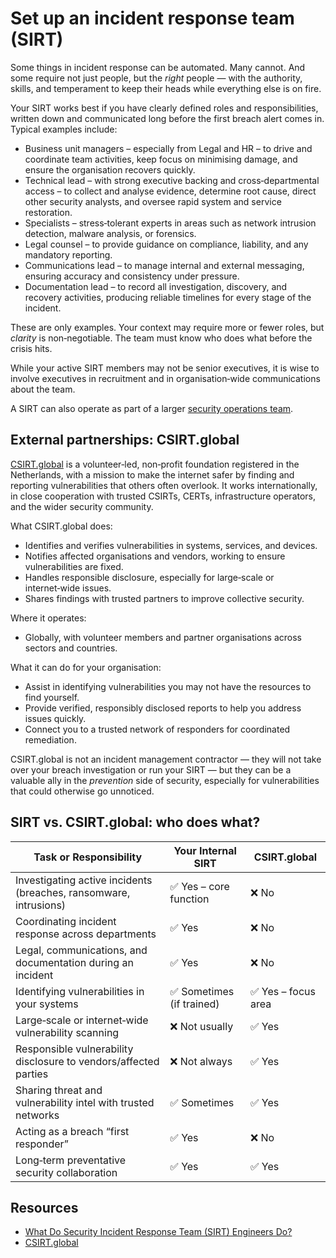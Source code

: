# Set up an incident response team (SIRT)

Some things in incident response can be automated. Many cannot. And some require not just people, but the *right* people — with the authority, skills, and temperament to keep their heads while everything else is on fire.

Your SIRT works best if you have clearly defined roles and responsibilities, written down and communicated long before the first breach alert comes in. Typical examples include:

* Business unit managers – especially from Legal and HR – to drive and coordinate team activities, keep focus on minimising damage, and ensure the organisation recovers quickly.
* Technical lead – with strong executive backing and cross‑departmental access – to collect and analyse evidence, determine root cause, direct other security analysts, and oversee rapid system and service restoration.
* Specialists – stress‑tolerant experts in areas such as network intrusion detection, malware analysis, or forensics.
* Legal counsel – to provide guidance on compliance, liability, and any mandatory reporting.
* Communications lead – to manage internal and external messaging, ensuring accuracy and consistency under pressure.
* Documentation lead – to record all investigation, discovery, and recovery activities, producing reliable timelines for every stage of the incident.

These are only examples. Your context may require more or fewer roles, but *clarity* is non‑negotiable. The team must know who does what before the crisis hits.

While your active SIRT members may not be senior executives, it is wise to involve executives in recruitment and in organisation‑wide communications about the team. 

A SIRT can also operate as part of a larger [security operations team](soc.md).

## External partnerships: CSIRT.global

[CSIRT.global](https://csirt.global/) is a volunteer‑led, non‑profit foundation registered in the Netherlands, with 
a mission to make the internet safer by finding and reporting vulnerabilities that others often overlook. It works 
internationally, in close cooperation with trusted CSIRTs, CERTs, infrastructure operators, and the wider security 
community.

What CSIRT.global does:

* Identifies and verifies vulnerabilities in systems, services, and devices.
* Notifies affected organisations and vendors, working to ensure vulnerabilities are fixed.
* Handles responsible disclosure, especially for large‑scale or internet‑wide issues.
* Shares findings with trusted partners to improve collective security.

Where it operates:

* Globally, with volunteer members and partner organisations across sectors and countries.

What it can do for your organisation:

* Assist in identifying vulnerabilities you may not have the resources to find yourself.
* Provide verified, responsibly disclosed reports to help you address issues quickly.
* Connect you to a trusted network of responders for coordinated remediation.

CSIRT.global is not an incident management contractor — they will not take over your breach investigation or run 
your SIRT — but they can be a valuable ally in the *prevention* side of security, especially for vulnerabilities 
that could otherwise go unnoticed.

## SIRT vs. CSIRT.global: who does what?

| Task or Responsibility                                            | Your Internal SIRT       | CSIRT.global       |
|-------------------------------------------------------------------|--------------------------|--------------------|
| Investigating active incidents (breaches, ransomware, intrusions) | ✅ Yes – core function    | ❌ No               |
| Coordinating incident response across departments                 | ✅ Yes                    | ❌ No               |
| Legal, communications, and documentation during an incident       | ✅ Yes                    | ❌ No               |
| Identifying vulnerabilities in your systems                       | ✅ Sometimes (if trained) | ✅ Yes – focus area |
| Large‑scale or internet‑wide vulnerability scanning               | ❌ Not usually            | ✅ Yes              |
| Responsible vulnerability disclosure to vendors/affected parties  | ❌ Not always             | ✅ Yes              |
| Sharing threat and vulnerability intel with trusted networks      | ✅ Sometimes              | ✅ Yes              |
| Acting as a breach “first responder”                              | ✅ Yes                    | ❌ No               |
| Long‑term preventative security collaboration                     | ✅ Yes                    | ✅ Yes              |

## Resources

* [What Do Security Incident Response Team (SIRT) Engineers Do?](https://builtin.com/cybersecurity/sirt-engineers)
* [CSIRT.global](https://csirt.global/)

